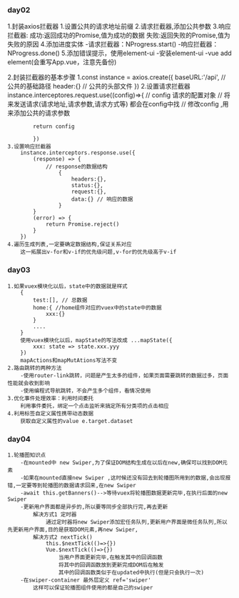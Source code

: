 <!--
 * @Author: your name
 * @Date: 2020-11-27 14:13:45
 * @LastEditTime: 2020-12-01 18:25:04
 * @LastEditors: Please set LastEditors
 * @Description: 笔记,重要内容
 * @FilePath: \vue_reception\README.md
-->
### day02
1.封装axios拦截器
    1.设置公共的请求地址前缀
    2.请求拦截器,添加公共参数
    3.响应拦截器:
        成功:返回成功的Promise,值为成功的数据
        失败:返回失败的Promise,值为失败的原因
    4.添加进度实体
        -请求拦截器：NProgress.start()
        -响应拦截器：NProgress.done()
    5.添加错误提示，使用element-ui
        -安装element-ui
            -vue add element(会重写App.vue，注意先备份)
                
2.封装拦截器的基本步骤
    1.const instance = axios.create({
        baseURL:'/api', // 公共的基础路径
        header:{} // 公共的头部文件
    })
    2.设置请求拦截器
        instance.interceptores.request.use((config)=>{
            // config 请求的配置对象
            // 将来发送请求(请求地址,请求参数,请求方式等) 都会在config中找
            // 修改config ,用来添加公共的请求参数
                
            return config
            
            })
    3.设置响应拦截器
        instance.interceptors.response.use({
            (response) => {
                // response的数据结构
                    {
                        headers:{},
                        status:{},
                        request:{},
                        data:{} // 响应的数据
                    }
            }
            (error) => {
                return Promise.reject()
            }
        })
    4.遍历生成列表,一定要确定数据结构,保证关系对应
        这一拓展出v-for和v-if的优先级问题,v-for的优先级高于v-if
### day03  
    1.如果vuex模块化以后，state中的数据就是样式
        {
            test:[], // 总数据
            home:{ //home组件对应的vuex中的state中的数据
                xxx:{}
            }
            ....
        }
        使用vuex模块化以后，mapState的写法改成 ...mapState({
            xxx: state => state.xxx.yyy
        })
        mapActions和mapMutAtions写法不变
    2.路由跳转的两种方法
        -使用router-link跳转，问题是产生太多的组件，如果页面需要跳转的数据过多，页面性能就会收到影响
        -使用编程式导航跳转，不会产生多个组件，看情况使用
    3.优化事件处理效率：利用时间委托
        利用事件委托，绑定一个点击监听来搞定所有分类项的点击相应
    4.利用标签自定义属性携带动态数据
        获取自定义属性的value e.target.dataset
### day04
    1.轮播图知识点
        -在mounted中 new Swiper,为了保证DOM结构生成在以后在new,确保可以找到DOM元素
        -如果在mounted直接new Swiper ,这时候还没有回去到轮播图所用到的数据,会出现报错,一定要等到轮播图的数据请求回来,在new Swiper
        -await this.getBanners()-->等待vuex将轮播图数据更新完毕,在执行后面的new Swiper
        -更新用户界面都是异步的,所以要等同步全部执行完,再去更新
            解决方式1 定时器
                通过定时器将new Swiper添加宏任务队列,更新用户界面是微任务队列,所以先更新用户界面,目的是获取DOM元素,再new Swiper,
            解决方式2 nextTick()
                this.$nextTick(()=>{})
                Vue.$nextTick(()=>{})
                    当用户界面更新完毕,在触发其中的回调函数
                    将其中的回调函数放到更新完成DOM后在触发
                    其中的回调函数类似于在updated中执行(但是只会执行一次)
        -在swiper-container 最外层定义 ref='swiper'
            这样可以保证轮播图组件使用的都是自己的swiper
